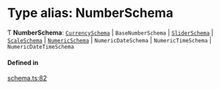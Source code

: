 # Type alias: NumberSchema

Ƭ **NumberSchema**: [`CurrencySchema`](../interfaces/CurrencySchema.md) \| `BaseNumberSchema` \| [`SliderSchema`](../interfaces/SliderSchema.md) \| [`ScaleSchema`](../interfaces/ScaleSchema.md) \| [`NumericSchema`](../interfaces/NumericSchema.md) \| `NumericDateSchema` \| `NumericTimeSchema` \| `NumericDateTimeSchema`

#### Defined in

[schema.ts:82](https://github.com/coda/packs-sdk/blob/main/schema.ts#L82)
